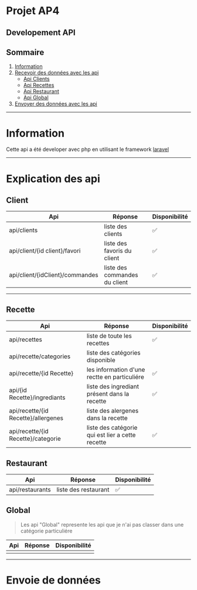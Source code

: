 <link rel="stylesheet" href="https://cdn.jsdelivr.net/npm/bootstrap-icons@1.10.3/font/bootstrap-icons.css">

# Projet AP4
## Developement API <i class="bi bi-broadcast-pin"></i>


## Sommaire
1. [Information](#information)
2. [Recevoir des données avec les api](#explication-des-api)
    - [Api Clients](#client)
    - [Api Recettes](#recette)
    - [Api Restaurant](#restaurant)
    - [Api Global](#global)
3. [Envoyer des données avec les api](#Envoie-de-données)

---
# Information

Cette api a été developer avec php en utilisant le framework [laravel](https://laravel.com/)

---
# Explication des api
## Client
|Api | Réponse| Disponibilité |
|---|---|---|
| api/clients | liste des clients |✅|
| api/client/{id client}/favori | liste des favoris du client |✅|
| api/client/{idClient}/commandes| liste des commandes du client|✅|

---
## Recette

|Api | Réponse|Disponibilité |
|---|---|---|
| api/recettes|liste de toute les recettes|✅|
| api/recette/categories| liste des catégories disponible||
| api/recette/{id Recette} | les information d'une rectte en particuliére |✅|
| api/{id Recette}/ingrediants | liste des ingrediant présent dans la recette|✅|
| api/recette/{id Recette}/allergenes| liste des alergenes dans la recette||
|api/recette/{id Recette}/categorie|liste des catégorie qui est lier a cette recette|✅|



## Restaurant

|Api | Réponse|Disponibilité |
|---|---|---|
| api/restaurants | liste des restaurant |✅|

## Global
> Les api "Global" represente les api que je n'ai pas classer dans une catégorie particuliére

|Api | Réponse|Disponibilité |
|---|---|---|
||||

---
# Envoie de données